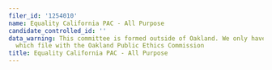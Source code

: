 ```yaml
---
filer_id: '1254010'
name: Equality California PAC - All Purpose
candidate_controlled_id: ''
data_warning: This committee is formed outside of Oakland. We only have data on committees
  which file with the Oakland Public Ethics Commission
title: Equality California PAC - All Purpose
---
```

